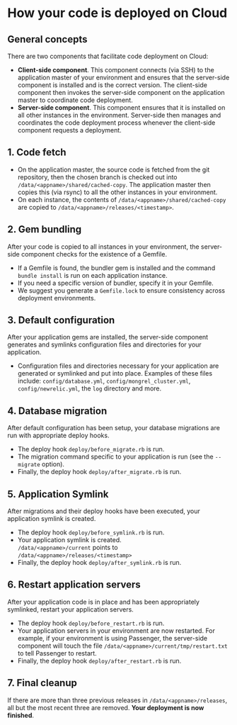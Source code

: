# How your code is deployed on Cloud

## General concepts

There are two components that facilitate code deployment on Cloud:

* **Client-side component**. 
This component connects (via SSH) to the application master of your environment and ensures that the server-side component is installed and is the correct version.  The client-side
component then invokes the server-side component on the application master to coordinate code deployment.
* **Server-side component**. 
This component ensures that it is installed on all other instances in the environment.  Server-side then manages and coordinates the code deployment process
whenever the client-side component requests a deployment.

## 1. Code fetch

- On the application master, the source code is fetched from the git repository, then the chosen branch is checked out into `/data/<appname>/shared/cached-copy`. The application master then copies this (via rsync) to all the other instances in your environment.
- On each instance, the contents of `/data/<appname>/shared/cached-copy` are copied to `/data/<appname>/releases/<timestamp>`. 

## 2. Gem bundling
After your code is copied to all instances in your environment, the server-side component checks for the existence of a Gemfile.


- If a Gemfile is found, the bundler gem is installed and the command `bundle install` is run on each application instance.
- If you need a specific version of bundler, specify it in your Gemfile.
- We suggest you generate a `Gemfile.lock` to ensure consistency across deployment environments.

## 3. Default configuration
After your application gems are installed, the server-side component generates and symlinks configuration files and directories for your application.

- Configuration files and directories necessary for your application are generated or symlinked and put into place.
  Examples of these files include: `config/database.yml`, `config/mongrel_cluster.yml`, `config/newrelic.yml`, the `log` directory and more.

## 4. Database migration
After default configuration has been setup, your database migrations are run with appropriate deploy hooks.

* The deploy hook `deploy/before_migrate.rb` is run.
* The migration command specific to your application is run (see the `--migrate` option).
* Finally, the deploy hook `deploy/after_migrate.rb` is run.

## 5. Application Symlink
After migrations and their deploy hooks have been executed, your application symlink is created.

* The deploy hook `deploy/before_symlink.rb` is run.
* Your application symlink is created. <br />
`/data/<appname>/current` points to `/data/<appname>/releases/<timestamp>`
* Finally, the deploy hook `deploy/after_symlink.rb` is run.

## 6. Restart application servers
After your application code is in place and has been appropriately symlinked, restart your application servers.

* The deploy hook `deploy/before_restart.rb` is run.
* Your application servers in your environment are now restarted. For example, if your environment is using Passenger, the server-side component will touch the file `/data/<appname>/current/tmp/restart.txt` to tell Passenger to restart.
* Finally, the deploy hook `deploy/after_restart.rb` is run.

## 7. Final cleanup

If there are more than three previous releases in `/data/<appname>/releases`, all but the most recent three are removed. **Your deployment is now finished**.